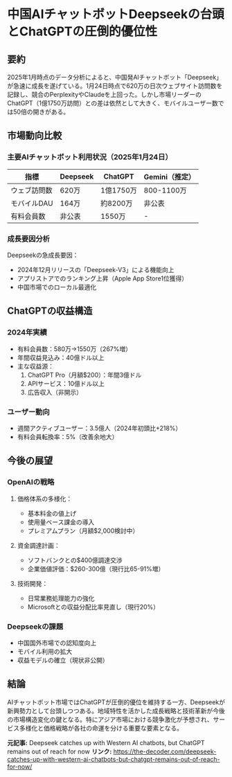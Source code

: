 

# 中国AIチャットボットDeepseekの台頭とChatGPTの圧倒的優位性

## 要約
2025年1月時点のデータ分析によると、中国発AIチャットボット「Deepseek」が急速に成長を遂げている。1月24日時点で620万の日次ウェブサイト訪問数を記録し、競合のPerplexityやClaudeを上回った。しかし市場リーダーのChatGPT（1億1750万訪問）との差は依然として大きく、モバイルユーザー数では50倍の開きがある。

## 市場動向比較
### 主要AIチャットボット利用状況（2025年1月24日）

| 指標 | Deepseek | ChatGPT | Gemini（推定） |
|------|----------|----------|----------------|
| ウェブ訪問数 | 620万 | 1億1750万 | 800-1100万 |
| モバイルDAU | 164万 | 約8200万 | 非公表 |
| 有料会員数 | 非公表 | 1550万 | - |

### 成長要因分析
Deepseekの急成長要因：
- 2024年12月リリースの「Deepseek-V3」による機能向上
- アプリストアでのランキング上昇（Apple App Store1位獲得）
- 中国市場でのローカル最適化

## ChatGPTの収益構造
### 2024年実績
- 有料会員数：580万→1550万（267%増）
- 年間収益見込み：40億ドル以上
- 主な収益源：
  1. ChatGPT Pro（月額$200）：年間3億ドル
  2. APIサービス：10億ドル以上
  3. 広告収入（非開示）

### ユーザー動向
- 週間アクティブユーザー：3.5億人（2024年初頭比+218%）
- 有料会員転換率：5%（改善余地大）

## 今後の展望
### OpenAIの戦略
1. 価格体系の多様化：
   - 基本料金の値上げ
   - 使用量ベース課金の導入
   - プレミアムプラン（月額$2,000検討中）

2. 資金調達計画：
   - ソフトバンクとの$400億調達交渉
   - 企業価値評価：$260-300億（現行比65-91%増）

3. 技術開発：
   - 日常業務処理能力の強化
   - Microsoftとの収益分配比率見直し（現行20%）

### Deepseekの課題
- 中国国外市場での認知度向上
- モバイル利用の拡大
- 収益モデルの確立（現状非公開）

## 結論
AIチャットボット市場ではChatGPTが圧倒的優位を維持する一方、Deepseekが新興勢力として台頭しつつある。地域特性を活かした成長戦略と技術革新が今後の市場構造変化の鍵となる。特にアジア市場における競争激化が予想され、サービス多様化と価格戦略が各社の命運を分ける重要な要素となる。

**元記事:** Deepseek catches up with Western AI chatbots, but ChatGPT remains out of reach for now
**リンク:** https://the-decoder.com/deepseek-catches-up-with-western-ai-chatbots-but-chatgpt-remains-out-of-reach-for-now/